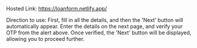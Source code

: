  Hosted Link: https://loanform.netlify.app/

Direction to use: First, fill in all the details, and then the 'Next' button will automatically appear. Enter the details on the next page, and verify your OTP from the alert above. Once verified, the 'Next' button will be displayed, allowing you to proceed further. 
